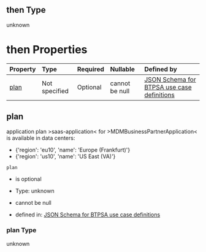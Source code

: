 ## then Type

unknown

# then Properties

| Property      | Type          | Required | Nullable       | Defined by                                                                                                                                                                                                                                      |
| :------------ | :------------ | :------- | :------------- | :---------------------------------------------------------------------------------------------------------------------------------------------------------------------------------------------------------------------------------------------- |
| [plan](#plan) | Not specified | Optional | cannot be null | [JSON Schema for BTPSA use case definitions](btpsa-usecase-properties-services-items-allof-2-then-allof-32-then-allof-0-then-properties-plan.md "undefined#/properties/services/items/allOf/2/then/allOf/32/then/allOf/0/then/properties/plan") |

## plan

application plan >saas-application< for >MDMBusinessPartnerApplication< is available in data centers:

*   {'region': 'eu10', 'name': 'Europe (Frankfurt)'}
*   {'region': 'us10', 'name': 'US East (VA)'}

`plan`

*   is optional

*   Type: unknown

*   cannot be null

*   defined in: [JSON Schema for BTPSA use case definitions](btpsa-usecase-properties-services-items-allof-2-then-allof-32-then-allof-0-then-properties-plan.md "undefined#/properties/services/items/allOf/2/then/allOf/32/then/allOf/0/then/properties/plan")

### plan Type

unknown

